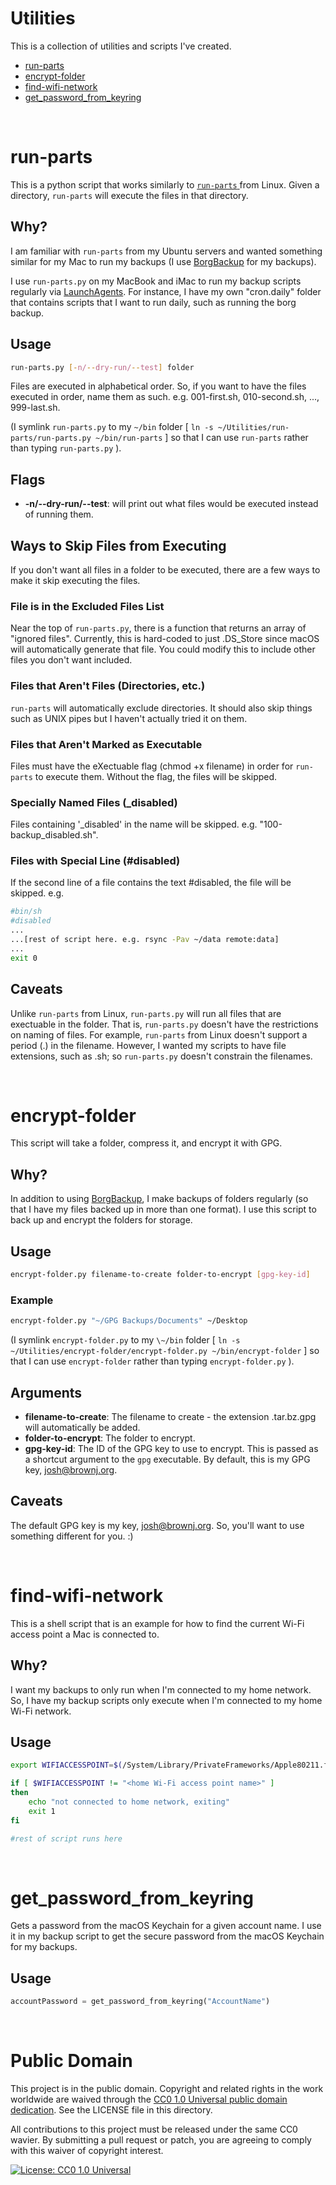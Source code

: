 # Utilities

This is a collection of utilities and scripts I've created.

* [run-parts](#run-parts)
* [encrypt-folder](#encrypt-folder)
* [find-wifi-network](#find-wifi-network)
* [get_password_from_keyring](#get_password_from_keyring)

<br>

# run-parts

This is a python script that works similarly to [ `run-parts` ](http://manpages.ubuntu.com/manpages/trusty/man8/run-parts.8.html) from Linux. Given a directory, `run-parts` will execute the files in that directory.

## Why?

I am familiar with `run-parts` from my Ubuntu servers and wanted something similar for my Mac to run my backups (I use [BorgBackup](https://www.borgbackup.org) for my backups).

I use `run-parts.py` on my MacBook and iMac to run my backup scripts regularly via [LaunchAgents](https://www.launchd.info). For instance, I have my own "cron.daily" folder that contains scripts that I want to run daily, such as running the borg backup.

## Usage

```bash
run-parts.py [-n/--dry-run/--test] folder
```

Files are executed in alphabetical order. So, if you want to have the files executed in order, name them as such. e.g. 001-first.sh, 010-second.sh, ..., 999-last.sh.

(I symlink `run-parts.py` to my `~/bin` folder [ `ln -s ~/Utilities/run-parts/run-parts.py ~/bin/run-parts` ] so that I can use `run-parts` rather than typing `run-parts.py` ).

## Flags

* **-n/--dry-run/--test**: will print out what files would be executed instead of running them.

## Ways to Skip Files from Executing

If you don't want all files in a folder to be executed, there are a few ways to make it skip executing the files.

### File is in the Excluded Files List

Near the top of `run-parts.py`, there is a function that returns an array of "ignored files". Currently, this is hard-coded to just .DS_Store since macOS will automatically generate that file. You could modify this to include other files you don't want included.

### Files that Aren't Files (Directories, etc.)

`run-parts` will automatically exclude directories. It should also skip things such as UNIX pipes but I haven't actually tried it on them.

### Files that Aren't Marked as Executable

Files must have the eXectuable flag (chmod +x filename) in order for `run-parts` to execute them. Without the flag, the files will be skipped.

### Specially Named Files (\_disabled)

Files containing '\_disabled' in the name will be skipped. e.g. "100-backup_disabled.sh".

### Files with Special Line (#disabled)

If the second line of a file contains the text #disabled, the file will be skipped. e.g.
```bash
#bin/sh
#disabled
...
...[rest of script here. e.g. rsync -Pav ~/data remote:data]
...
exit 0
```

## Caveats

Unlike `run-parts` from Linux, `run-parts.py` will run all files that are exectuable in the folder. That is, `run-parts.py` doesn't have the restrictions on naming of files. For example, `run-parts` from Linux doesn't support a period (.) in the filename. However, I wanted my scripts to have file extensions, such as .sh; so `run-parts.py` doesn't constrain the filenames.

<br>

# encrypt-folder

This script will take a folder, compress it, and encrypt it with GPG.

## Why?

In addition to using [BorgBackup](https://www.borgbackup.org), I make backups of folders regularly (so that I have my files backed up in more than one format). I use this script to back up and encrypt the folders for storage.

## Usage

``` bash
encrypt-folder.py filename-to-create folder-to-encrypt [gpg-key-id]
```

### Example

``` bash
encrypt-folder.py "~/GPG Backups/Documents" ~/Desktop
```

(I symlink `encrypt-folder.py` to my `\~/bin` folder [ `ln -s ~/Utilities/encrypt-folder/encrypt-folder.py ~/bin/encrypt-folder` ] so that I can use `encrypt-folder` rather than typing `encrypt-folder.py` ).

## Arguments

* **filename-to-create**: The filename to create - the extension .tar.bz.gpg will automatically be added.
* **folder-to-encrypt**: The folder to encrypt.
* **gpg-key-id**: The ID of the GPG key to use to encrypt. This is passed as a shortcut argument to the `gpg` executable. By default, this is my GPG key, josh@brownj.org.

## Caveats

The default GPG key is my key, josh@brownj.org. So, you'll want to use something different for you. :)

<br>

# find-wifi-network

This is a shell script that is an example for how to find the current Wi-Fi access point a Mac is connected to.

## Why?

I want my backups to only run when I'm connected to my home network. So, I have my backup scripts only execute when I'm connected to my home Wi-Fi network.

## Usage

``` bash
export WIFIACCESSPOINT=$(/System/Library/PrivateFrameworks/Apple80211.framework/Versions/Current/Resources/airport -I | awk '/ SSID/ {print substr($0, index($0, $2))}')

if [ $WIFIACCESSPOINT != "<home Wi-Fi access point name>" ] 
then
	echo "not connected to home network, exiting"
	exit 1
fi

#rest of script runs here
```

<br>

# get_password_from_keyring

Gets a password from the macOS Keychain for a given account name. I use it in my backup script to get the secure password from the macOS Keychain for my backups.

## Usage

``` python
accountPassword = get_password_from_keyring("AccountName")
```

<br>

# Public Domain

This project is in the public domain. Copyright and related rights in the work worldwide are waived through the [CC0 1.0 Universal public domain dedication](https://creativecommons.org/publicdomain/zero/1.0/). See the LICENSE file in this directory.

All contributions to this project must be released under the same CC0 wavier. By submitting a pull request or patch, you are agreeing to comply with this waiver of copyright interest.

[![License: CC0 1.0 Universal](http://i.creativecommons.org/p/zero/1.0/88x31.png)](https://creativecommons.org/publicdomain/zero/1.0/)
